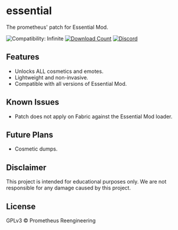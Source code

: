 # essential
The prometheus' patch for Essential Mod.

![Compatibility: Infinite](https://img.shields.io/badge/COMPATIBILITY-∞-0?style=for-the-badge)
[![Download Count](https://img.shields.io/github/downloads/prometheusreengineering/essential/total?style=for-the-badge)](https://github.com/prometheusreengineering/lunar/releases/)
[![Discord](https://img.shields.io/discord/1197794960985043034?style=for-the-badge&label=Discord&color=rgb(88%2C%20101%2C%20242)%20)](https://discord.gg/BFDWmPfmXg)

## Features
- Unlocks ALL cosmetics and emotes.
- Lightweight and non-invasive.
- Compatible with all versions of Essential Mod.

## Known Issues
- Patch does not apply on Fabric against the Essential Mod loader.

## Future Plans
- Cosmetic dumps.

## Disclaimer
This project is intended for educational purposes only. We are not responsible for any damage caused by this project.

## License
GPLv3 © Prometheus Reengineering